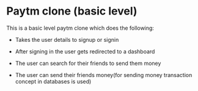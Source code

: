 # Paytm clone (basic level)

  

This is a basic level paytm clone which does the following:

- Takes the user details to signup or signin

- After signing in the user gets redirected to a dashboard

- The user can search for their friends to send them money

- The user can send their friends money(for sending money transaction concept in databases is used)

